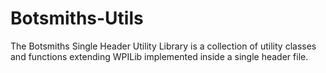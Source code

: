 # Botsmiths-Utils
The Botsmiths Single Header Utility Library is a collection of utility classes and functions extending WPILib implemented inside a single header file.
